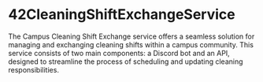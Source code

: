 # 42CleaningShiftExchangeService
The Campus Cleaning Shift Exchange service offers a seamless solution for managing and exchanging cleaning shifts within a campus community. This service consists of two main components: a Discord bot and an API, designed to streamline the process of scheduling and updating cleaning responsibilities.
